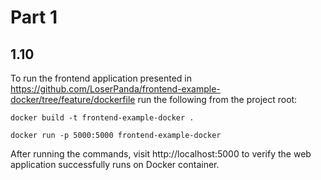 # Part 1

## 1.10

To run the frontend application presented in https://github.com/LoserPanda/frontend-example-docker/tree/feature/dockerfile run the following from the project root:

```
docker build -t frontend-example-docker .
```

```
docker run -p 5000:5000 frontend-example-docker
```

After running the commands, visit http://localhost:5000 to verify the web application successfully runs on Docker container.
